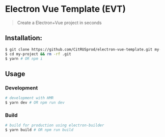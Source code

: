 # Electron Vue Template (EVT)

> Create a Electron+Vue project in seconds

## Installation:

```bash
$ git clone https://github.com/CitRUSprod/electron-vue-template.git my-project
$ cd my-project && rm -rf .git
$ yarn # OR npm i
```

## Usage

### Development

```bash
# development with HMR
$ yarn dev # OR npm run dev
```

### Build

```bash
# build for production using electron-builder
$ yarn build # OR npm run build
```
